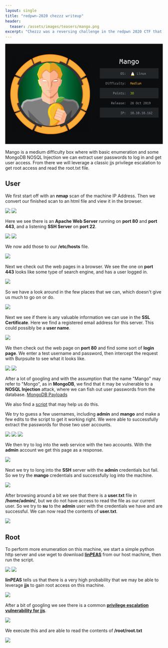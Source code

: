```yaml
---
layout: single
title: "redpwn-2020 chezzz writeup"
header:
  teaser: /assets/images/teasers/mango.png
excerpt: "Chezzz was a reversing challenge in the redpwn 2020 CTF that involved z3 to solve math issues."
---
```


![](/assets/images/teasers/mango.png)

Mango is a medium difficulty box where with basic enumeration and some MongoDB NOSQL Injection we can extract user passwords to log in and get user access. From there we will leverage a classic jjs privilege escalation to get root access and read the root.txt file.


## User
We first start off with an **nmap** scan of the machine IP Address. Then we convert our finished scan to an html file and view it in the browser.

![](/content/plasticuproject/mango/pics/user/1.png)
![](/content/plasticuproject/mango/pics/user/2.png)


Here we see there is an **Apache Web Server** running on **port 80** and **port 443**, and a listening **SSH Server** on **port 22**.

![](/content/plasticuproject/mango/pics/user/3.png)
![](/content/plasticuproject/mango/pics/user/4.png)


We now add those to our **/etc/hosts** file.

![](/content/plasticuproject/mango/pics/user/5.png)


Next we check out the web pages in a browser. We see the one on **port 443** looks like some type of search engine, and has a user logged in.

![](/content/plasticuproject/mango/pics/user/6.png)


So we have a look around in the few places that we can, which doesn't give us much to go on or do.

![](/content/plasticuproject/mango/pics/user/7.png)


Next we see if there is any valuable information we can use in the **SSL Certificate**. Here we find a registered email address for this server. This could possibly be a **user name**.

![](/content/plasticuproject/mango/pics/user/13.png)


We then check out the web page on **port 80** and find some sort of **login page**. We enter a test username and password, then intercept the request with Burpsuite to see what it looks like.

![](/content/plasticuproject/mango/pics/user/10.png)
![](/content/plasticuproject/mango/pics/user/9.png)


After a lot of googling and with the assumption that the name "Mango" may refer to "Mongo", as in **MongoDB**, we find that it may be vulnerable to a **NOSQL Injection** attack, where we can fish out user passwords from the database.
[MongoDB Payloads](https://github.com/swisskyrepo/PayloadsAllTheThings/tree/master/NoSQL%20Injection#mongodb-payloads)

We also find a [script](https://blog.0daylabs.com/2016/09/05/mongo-db-password-extraction-mmactf-100/) that may help us do this.

We try to guess a few usernames, including **admin** and **mango** and make a few edits to the script to get it working right. We were able to successfully extract the passwords for those two user accounts.

![](/content/plasticuproject/mango/pics/user/12.png)
![](/content/plasticuproject/mango/pics/user/14.png)
![](/content/plasticuproject/mango/pics/user/15.png)


We then try to log into the web service with the two accounts. With the **admin** account we get this page as a response.

![](/content/plasticuproject/mango/pics/user/16.png)


Next we try to long into the **SSH** server with the **admin** credentials but fail. So we try the **mango** credentials and successfully log into the machine.

![](/content/plasticuproject/mango/pics/user/17.png)


After browsing around a bit we see that there is a **user.txt** file in **/home/admin/**, but we do not have access to read the file as our current user. So we try to **su** to the **admin** user with the credentials we have and are successful. We can now read the contents of **user.txt**.

![](/content/plasticuproject/mango/pics/user/18.png)


## Root
To perform more enumeration on this machine, we start a simple python http server and use wget to download [**linPEAS**](https://github.com/carlospolop/privilege-escalation-awesome-scripts-suite/tree/master/linPEAS) from our host machine, then run the script.

![](/content/plasticuproject/mango/pics/root/1.png)
![](/content/plasticuproject/mango/pics/root/3.png)


**linPEAS** tells us that there is a very high probability that we may be able to leverage **jjs** to gain root access on this machine.

![](/content/plasticuproject/mango/pics/root/4.png)


After a bit of googling we see there is a common [**privilege escalation vulnerability for jjs**](https://gtfobins.github.io/gtfobins/jjs/).

![](/content/plasticuproject/mango/pics/root/5.png)


We execute this and are able to read the contents of **/root/root.txt**

![](/content/plasticuproject/mango/pics/root/6.png)
